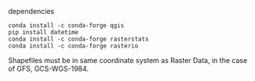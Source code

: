 dependencies
~~~~
conda install -c conda-forge qgis
pip install datetime
conda install -c conda-forge rasterstats
conda install -c conda-forge rasterio
~~~~

Shapefiles must be in same coordinate system as Raster Data, in the case of GFS, GCS-WGS-1984.
